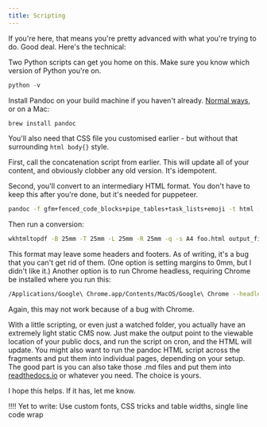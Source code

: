 ```yaml
---
title: Scripting
---
```


If you're here, that means you're pretty advanced with what you're trying to do. Good deal. Here's the technical:

Two Python scripts can get you home on this. Make sure you know which version of Python you're on. 

```python
python -v
```

Install Pandoc on your build machine if you haven't already. [Normal ways](https://pandoc.org/installing.html), or on a Mac:

```sh
brew install pandoc
```
You'll also need that CSS file you customised earlier - but without that surrounding `html body{}` style. 

First, call the concatenation script from earlier. This will update all of your content, and obviously clobber any old version. It's idempotent.

Second, you'll convert to an intermediary HTML format. You don't have to keep this after you're done, but it's needed for puppeteer.

```sh
pandoc -f gfm+fenced_code_blocks+pipe_tables+task_lists+emoji -t html -V css=/Path/To/File/cascade_style.css --self-contained -o foo.html foo.md
```
Then run a conversion:

```sh
wkhtmltopdf -B 25mm -T 25mm -L 25mm -R 25mm -q -s A4 foo.html output_file_name.pdf
```
This format may leave some headers and footers. As of writing, it's a bug that you can't get rid of them. (One option is setting margins to 0mm, but I didn't like it.) Another option is to run Chrome headless, requiring Chrome be installed where you run this:

```sh
/Applications/Google\ Chrome.app/Contents/MacOS/Google\ Chrome --headless --displayHeaderFooter=false --print-to-pdf=foo.pdf foo.html
```

Again, this may not work because of a bug with Chrome.

With a little scripting, or even just a watched folder, you actually have an extremely light static CMS now. Just make the output point to the viewable location of your public docs, and run the script on cron, and the HTML will update. You might also want to run the pandoc HTML script across the fragments and put them into individual pages, depending on your setup. The good part is you can also take those .md files and put them into [readthedocs.io](https://readthedocs.io) or whatever you need. The choice is yours. 

I hope this helps. If it has, let me know.

!!!! Yet to write: Use custom fonts, CSS tricks and table widths, single line code wrap